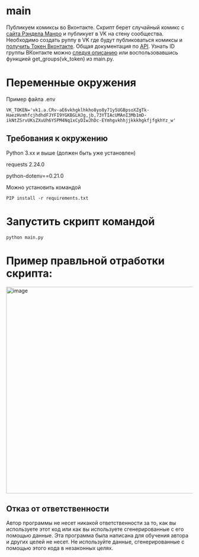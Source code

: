 # main
Публикуем комиксы во Вконтакте.
Скрипт берет случайный комикс с [сайта Рэндела Манро](https://xkcd.com/) и публикует в VK на стену сообщества. Необходимо создать руппу в VK где будут публиковаться комиксы и [получить Токен Вконтакте](https://vk.com/dev/implicit_flow_user). Общая документация по [API](https://vk.com/dev/manuals). Узнать ID группы ВКонтакте можно [следуя описанию](https://regvk.com/id/) или воспользовавшись функцией get_groups(vk_token) из main.py.

# Переменные окружения
Пример файла .env
``` 
VK_TOKEN='vk1.a.CRv-aE6vkhgklhkho8yo8y71y5UGBpsoXZgTk-HaezHvmhfcjhdhdFJYFI9YGKBGLHJg,jb,73YTIAcUMAnI3Mb1mD-ikNtZSrvUKsZXuUh6YSPM4Nq1xCyDIwJhDc-EYmhgvkhhjjkkkhgkfjfgkhYz_w'

```

## Требования к окружению

Python 3.xx и выше (должен быть уже установлен)

requests 2.24.0

python-dotenv==0.21.0


Можно установить командой  
``` 
PIP install -r requirements.txt
```
# Запустить скрипт командой
``` 
python main.py
``` 
# Пример правльной отработки скрипта:

<img width="558" alt="image" src="https://user-images.githubusercontent.com/55636018/220386270-6420c564-85e7-44e5-81ea-41039863a526.png">



## Отказ от ответственности

Автор программы не несет никакой ответственности за то, как вы используете этот код или как вы используете сгенерированные с его помощью данные. Эта программа была написана для обучения автора и других целей не несет. Не используйте данные, сгенерированные с помощью этого кода в незаконных целях.
